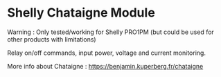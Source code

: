 # Shelly Chataigne Module

Warning : Only tested/working for Shelly PRO1PM (but could be used for other products with limitations)

Relay on/off commands, input power, voltage and current monitoring.

More info about Chataigne : https://benjamin.kuperberg.fr/chataigne
